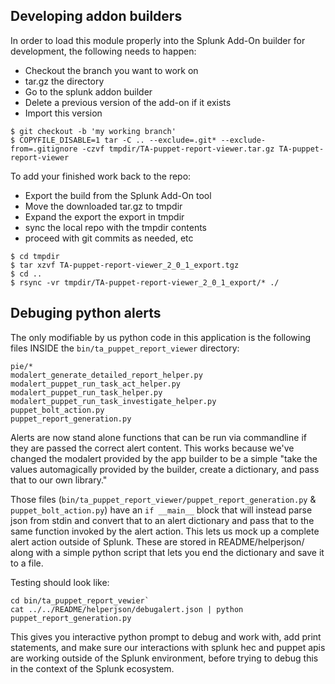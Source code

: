## Developing addon builders

In order to load this module properly into the Splunk Add-On builder for development, the following needs to happen:

- Checkout the branch you want to work on
- tar.gz the directory
- Go to the splunk addon builder
- Delete a previous version of the add-on if it exists
- Import this version

```
$ git checkout -b 'my working branch'
$ COPYFILE_DISABLE=1 tar -C .. --exclude=.git* --exclude-from=.gitignore -czvf tmpdir/TA-puppet-report-viewer.tar.gz TA-puppet-report-viewer
```

To add your finished work back to the repo:
- Export the build from the Splunk Add-On tool
- Move the downloaded tar.gz to tmpdir
- Expand the export the export in tmpdir
- sync the local repo with the tmpdir contents
- proceed with git commits as needed, etc

```
$ cd tmpdir
$ tar xzvf TA-puppet-report-viewer_2_0_1_export.tgz
$ cd ..
$ rsync -vr tmpdir/TA-puppet-report-viewer_2_0_1_export/* ./
```

## Debuging python alerts

The only modifiable by us python code in this application is the following files INSIDE the `bin/ta_puppet_report_viewer` directory:
```
pie/*
modalert_generate_detailed_report_helper.py
modalert_puppet_run_task_act_helper.py
modalert_puppet_run_task_helper.py
modalert_puppet_run_task_investigate_helper.py
puppet_bolt_action.py
puppet_report_generation.py
```

Alerts are now stand alone functions that can be run via commandline if they are passed the correct alert content. This works because we've changed the modalert provided by the app builder to be a simple "take the values automagically provided by the builder, create a dictionary, and pass that to our own library."

Those files (`bin/ta_puppet_report_viewer/puppet_report_generation.py` & `puppet_bolt_action.py`) have an `if __main__` block that will instead parse json from stdin and convert that to an alert dictionary and pass that to the same function invoked by the alert action. This lets us mock up a complete alert action outside of Splunk. These are stored in README/helperjson/ along with a simple python script that lets you end the dictionary and save it to a file.

Testing should look like:
```
cd bin/ta_puppet_report_vewier`
cat ../../README/helperjson/debugalert.json | python puppet_report_generation.py
```

This gives you interactive python prompt to debug and work with, add print statements, and make sure our interactions with splunk hec and puppet apis are working outside of the Splunk environment, before trying to debug this in the context of the Splunk ecosystem.
